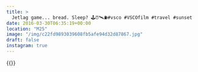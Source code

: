 ```yaml
---
title: >
  Jetlag game... bread. Sleep? 🕹⏰🛰⛽️#vsco #VSCOfilm #travel #sunset
date: 2016-03-30T06:35:19+00:00
location: "M25"
image: "/img/c22fd9893039608fb5afe94d32d87867.jpg"
draft: false
instagram: true
---
```


{{<photo src="/img/c22fd9893039608fb5afe94d32d87867.jpg">}}
